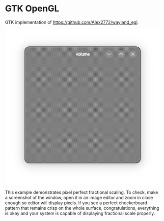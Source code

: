 # GTK OpenGL

GTK implementation of https://github.com/Alex2772/wayland_egl.

![Demo](docs/Screenshot_20250427_173850.png)

This example demonstrates pixel perfect fractional scaling. To check, make a screenshot of the window, open it in an
image editor and zoom in close enough so editor will display pixels. If you see a perfect checkerboard pattern that
remains crisp on the whole surface, congratulations, everything is okay and your system is capable of displaying
fractional scale properly.